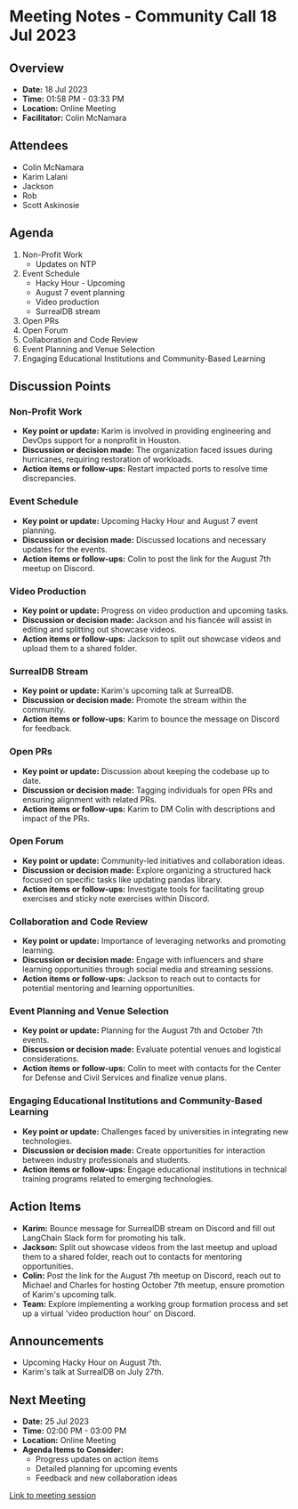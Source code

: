 # Meeting Notes - Community Call 18 Jul 2023

## Overview
* **Date:** 18 Jul 2023
* **Time:** 01:58 PM - 03:33 PM
* **Location:** Online Meeting
* **Facilitator:** Colin McNamara

## Attendees
* Colin McNamara
* Karim Lalani
* Jackson
* Rob
* Scott Askinosie

## Agenda
1. Non-Profit Work
    * Updates on NTP
2. Event Schedule
    * Hacky Hour - Upcoming
    * August 7 event planning
    * Video production
    * SurrealDB stream
3. Open PRs
4. Open Forum
5. Collaboration and Code Review
6. Event Planning and Venue Selection
7. Engaging Educational Institutions and Community-Based Learning

## Discussion Points

### Non-Profit Work
* **Key point or update:** Karim is involved in providing engineering and DevOps support for a nonprofit in Houston.
* **Discussion or decision made:** The organization faced issues during hurricanes, requiring restoration of workloads.
* **Action items or follow-ups:** Restart impacted ports to resolve time discrepancies.

### Event Schedule
* **Key point or update:** Upcoming Hacky Hour and August 7 event planning.
* **Discussion or decision made:** Discussed locations and necessary updates for the events.
* **Action items or follow-ups:** Colin to post the link for the August 7th meetup on Discord.

### Video Production
* **Key point or update:** Progress on video production and upcoming tasks.
* **Discussion or decision made:** Jackson and his fiancée will assist in editing and splitting out showcase videos.
* **Action items or follow-ups:** Jackson to split out showcase videos and upload them to a shared folder.

### SurrealDB Stream
* **Key point or update:** Karim's upcoming talk at SurrealDB.
* **Discussion or decision made:** Promote the stream within the community.
* **Action items or follow-ups:** Karim to bounce the message on Discord for feedback.

### Open PRs
* **Key point or update:** Discussion about keeping the codebase up to date.
* **Discussion or decision made:** Tagging individuals for open PRs and ensuring alignment with related PRs.
* **Action items or follow-ups:** Karim to DM Colin with descriptions and impact of the PRs.

### Open Forum
* **Key point or update:** Community-led initiatives and collaboration ideas.
* **Discussion or decision made:** Explore organizing a structured hack focused on specific tasks like updating pandas library.
* **Action items or follow-ups:** Investigate tools for facilitating group exercises and sticky note exercises within Discord.

### Collaboration and Code Review
* **Key point or update:** Importance of leveraging networks and promoting learning.
* **Discussion or decision made:** Engage with influencers and share learning opportunities through social media and streaming sessions.
* **Action items or follow-ups:** Jackson to reach out to contacts for potential mentoring and learning opportunities.

### Event Planning and Venue Selection
* **Key point or update:** Planning for the August 7th and October 7th events.
* **Discussion or decision made:** Evaluate potential venues and logistical considerations.
* **Action items or follow-ups:** Colin to meet with contacts for the Center for Defense and Civil Services and finalize venue plans.

### Engaging Educational Institutions and Community-Based Learning
* **Key point or update:** Challenges faced by universities in integrating new technologies.
* **Discussion or decision made:** Create opportunities for interaction between industry professionals and students.
* **Action items or follow-ups:** Engage educational institutions in technical training programs related to emerging technologies.

## Action Items
* **Karim:** Bounce message for SurrealDB stream on Discord and fill out LangChain Slack form for promoting his talk.
* **Jackson:** Split out showcase videos from the last meetup and upload them to a shared folder, reach out to contacts for mentoring opportunities.
* **Colin:** Post the link for the August 7th meetup on Discord, reach out to Michael and Charles for hosting October 7th meetup, ensure promotion of Karim's upcoming talk.
* **Team:** Explore implementing a working group formation process and set up a virtual 'video production hour' on Discord.

## Announcements
* Upcoming Hacky Hour on August 7th.
* Karim's talk at SurrealDB on July 27th.

## Next Meeting
* **Date:** 25 Jul 2023
* **Time:** 02:00 PM - 03:00 PM
* **Location:** Online Meeting
* **Agenda Items to Consider:**
    * Progress updates on action items
    * Detailed planning for upcoming events
    * Feedback and new collaboration ideas

[Link to meeting session](https://meet.aimug.org/session/d5760375-4330-4051-b7f5-482a5eca0c9d)
